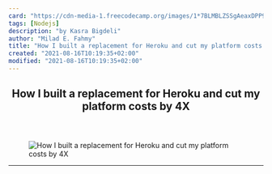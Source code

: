 ```yaml
---
card: "https://cdn-media-1.freecodecamp.org/images/1*7BLMBLZSSgAeaxDPP9MS3A.png"
tags: [Nodejs]
description: "by Kasra Bigdeli"
author: "Milad E. Fahmy"
title: "How I built a replacement for Heroku and cut my platform costs by 4X"
created: "2021-08-16T10:19:35+02:00"
modified: "2021-08-16T10:19:35+02:00"
---
```

<div class="site-wrapper">
<main id="site-main" class="site-main outer">
<div class="inner">
<article class="post-full post tag-nodejs tag-tech tag-web-development tag-docker tag-programming ">
<header class="post-full-header">
<h1 class="post-full-title">How I built a replacement for Heroku and cut my platform costs by 4X</h1>
</header>
<figure class="post-full-image">
<picture>
<source media="(max-width: 700px)" sizes="1px" srcset="data:image/gif;base64,R0lGODlhAQABAIAAAAAAAP///yH5BAEAAAAALAAAAAABAAEAAAIBRAA7 1w">
<source media="(min-width: 701px)" sizes="(max-width: 800px) 400px,
(max-width: 1170px) 700px,
1400px" srcset="https://cdn-media-1.freecodecamp.org/images/1*7BLMBLZSSgAeaxDPP9MS3A.png 300w,
https://cdn-media-1.freecodecamp.org/images/1*7BLMBLZSSgAeaxDPP9MS3A.png 600w,
https://cdn-media-1.freecodecamp.org/images/1*7BLMBLZSSgAeaxDPP9MS3A.png 1000w,
https://cdn-media-1.freecodecamp.org/images/1*7BLMBLZSSgAeaxDPP9MS3A.png 2000w">
<img onerror="this.style.display='none'" src="https://cdn-media-1.freecodecamp.org/images/1*7BLMBLZSSgAeaxDPP9MS3A.png" alt="How I built a replacement for Heroku and cut my platform costs by 4X">
</picture>
</figure>
<section class="post-full-content">
<div class="post-content medium-migrated-article">
</div>
<hr>
</section>
</article>
</div>
</main>
</div>
<!-- Google Tag Manager (noscript) -->
<!-- End Google Tag Manager (noscript) -->
